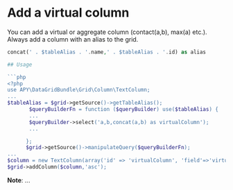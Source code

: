 Add a virtual column
=======================

You can add a virtual or aggregate column (contact(a,b), max(a) etc.).
Always add a column with an alias to the grid.

```php
concat(' . $tableAlias . '.name,' . $tableAlias . '.id) as alias

## Usage

```php
<?php
use APY\DataGridBundle\Grid\Column\TextColumn;
...
$tableAlias = $grid->getSource()->getTableAlias();
       $queryBuilderFn = function ($queryBuilder) use($tableAlias) {
       ...
       $queryBuilder->select('a,b,concat(a,b) as virtualColumn');
       ...

      };
      $grid->getSource()->manipulateQuery($queryBuilderFn);
...
$column = new TextColumn(array('id' => 'virtualColumn', 'field'=>'virtualColumn' ,'title' => 'virtualColumn','isManualField'=>true, 'source' => $grid->getSource(), 'filterable' => true, 'sortable' => true));
$grid->addColumn($column,'asc');

```

**Note**: ...

